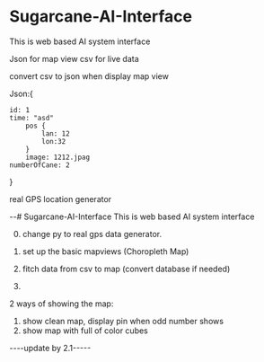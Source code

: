 # Sugarcane-AI-Interface
This is web based AI system interface 


Json for map view
csv for live data

convert csv to json when display map view

Json:{

    id: 1
    time: "asd"
        pos {
            lan: 12
            lon:32
        }
        image: 1212.jpag
    numberOfCane: 2
}


real GPS location generator

--# Sugarcane-AI-Interface
This is web based AI system interface 

0. change py to real gps data generator.

1. set up the basic mapviews (Choropleth Map)
2. fitch data from csv to map (convert database if needed)
3. 

2 ways of showing the map:

1. show clean map, display pin when odd number shows
2. show map with full of color cubes 

----update by 2.1-----
